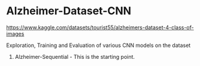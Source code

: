 # Alzheimer-Dataset-CNN

https://www.kaggle.com/datasets/tourist55/alzheimers-dataset-4-class-of-images

Exploration, Training and Evaluation of various CNN models on the dataset

1. Alzheimer-Sequential - This is the starting point.  
